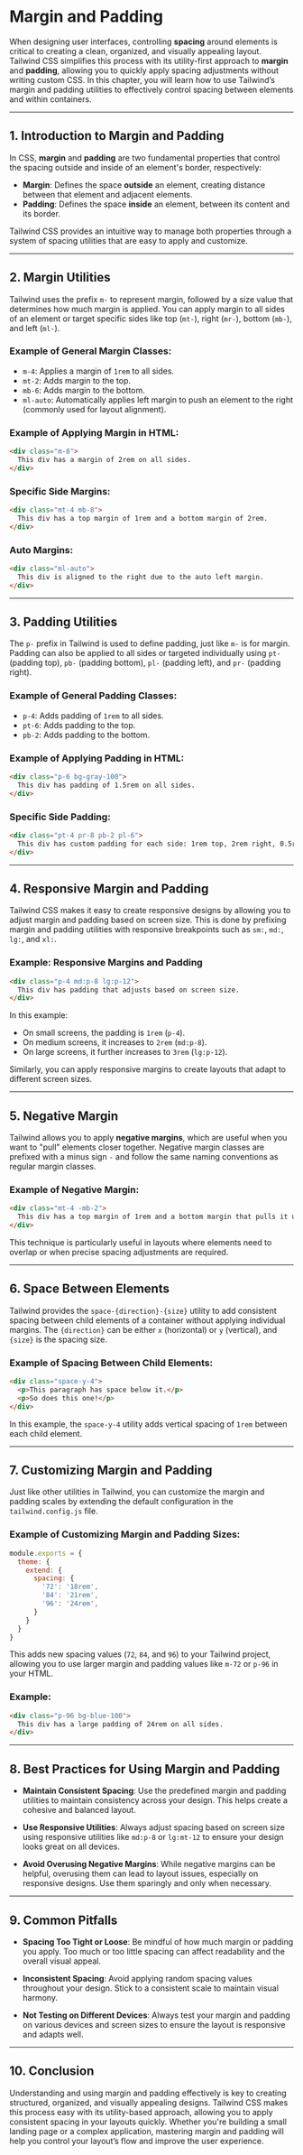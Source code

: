 # Margin and Padding

When designing user interfaces, controlling **spacing** around elements is critical to creating a clean, organized, and visually appealing layout. Tailwind CSS simplifies this process with its utility-first approach to **margin** and **padding**, allowing you to quickly apply spacing adjustments without writing custom CSS. In this chapter, you will learn how to use Tailwind’s margin and padding utilities to effectively control spacing between elements and within containers.

---

## 1. Introduction to Margin and Padding

In CSS, **margin** and **padding** are two fundamental properties that control the spacing outside and inside of an element's border, respectively:

- **Margin**: Defines the space **outside** an element, creating distance between that element and adjacent elements.
- **Padding**: Defines the space **inside** an element, between its content and its border.

Tailwind CSS provides an intuitive way to manage both properties through a system of spacing utilities that are easy to apply and customize.

---

## 2. Margin Utilities

Tailwind uses the prefix `m-` to represent margin, followed by a size value that determines how much margin is applied. You can apply margin to all sides of an element or target specific sides like top (`mt-`), right (`mr-`), bottom (`mb-`), and left (`ml-`).

### Example of General Margin Classes:
- `m-4`: Applies a margin of `1rem` to all sides.
- `mt-2`: Adds margin to the top.
- `mb-6`: Adds margin to the bottom.
- `ml-auto`: Automatically applies left margin to push an element to the right (commonly used for layout alignment).

### Example of Applying Margin in HTML:
```html
<div class="m-8">
  This div has a margin of 2rem on all sides.
</div>
```

### Specific Side Margins:
```html
<div class="mt-4 mb-8">
  This div has a top margin of 1rem and a bottom margin of 2rem.
</div>
```

### Auto Margins:
```html
<div class="ml-auto">
  This div is aligned to the right due to the auto left margin.
</div>
```

---

## 3. Padding Utilities

The `p-` prefix in Tailwind is used to define padding, just like `m-` is for margin. Padding can also be applied to all sides or targeted individually using `pt-` (padding top), `pb-` (padding bottom), `pl-` (padding left), and `pr-` (padding right).

### Example of General Padding Classes:
- `p-4`: Adds padding of `1rem` to all sides.
- `pt-6`: Adds padding to the top.
- `pb-2`: Adds padding to the bottom.

### Example of Applying Padding in HTML:
```html
<div class="p-6 bg-gray-100">
  This div has padding of 1.5rem on all sides.
</div>
```

### Specific Side Padding:
```html
<div class="pt-4 pr-8 pb-2 pl-6">
  This div has custom padding for each side: 1rem top, 2rem right, 0.5rem bottom, and 1.5rem left.
</div>
```

---

## 4. Responsive Margin and Padding

Tailwind CSS makes it easy to create responsive designs by allowing you to adjust margin and padding based on screen size. This is done by prefixing margin and padding utilities with responsive breakpoints such as `sm:`, `md:`, `lg:`, and `xl:`.

### Example: Responsive Margins and Padding
```html
<div class="p-4 md:p-8 lg:p-12">
  This div has padding that adjusts based on screen size.
</div>
```

In this example:
- On small screens, the padding is `1rem` (`p-4`).
- On medium screens, it increases to `2rem` (`md:p-8`).
- On large screens, it further increases to `3rem` (`lg:p-12`).

Similarly, you can apply responsive margins to create layouts that adapt to different screen sizes.

---

## 5. Negative Margin

Tailwind allows you to apply **negative margins**, which are useful when you want to "pull" elements closer together. Negative margin classes are prefixed with a minus sign `-` and follow the same naming conventions as regular margin classes.

### Example of Negative Margin:
```html
<div class="mt-4 -mb-2">
  This div has a top margin of 1rem and a bottom margin that pulls it up by 0.5rem.
</div>
```

This technique is particularly useful in layouts where elements need to overlap or when precise spacing adjustments are required.

---

## 6. Space Between Elements

Tailwind provides the `space-{direction}-{size}` utility to add consistent spacing between child elements of a container without applying individual margins. The `{direction}` can be either `x` (horizontal) or `y` (vertical), and `{size}` is the spacing size.

### Example of Spacing Between Child Elements:
```html
<div class="space-y-4">
  <p>This paragraph has space below it.</p>
  <p>So does this one!</p>
</div>
```

In this example, the `space-y-4` utility adds vertical spacing of `1rem` between each child element.

---

## 7. Customizing Margin and Padding

Just like other utilities in Tailwind, you can customize the margin and padding scales by extending the default configuration in the `tailwind.config.js` file.

### Example of Customizing Margin and Padding Sizes:
```js
module.exports = {
  theme: {
    extend: {
      spacing: {
        '72': '18rem',
        '84': '21rem',
        '96': '24rem',
      }
    }
  }
}
```

This adds new spacing values (`72`, `84`, and `96`) to your Tailwind project, allowing you to use larger margin and padding values like `m-72` or `p-96` in your HTML.

### Example:
```html
<div class="p-96 bg-blue-100">
  This div has a large padding of 24rem on all sides.
</div>
```

---

## 8. Best Practices for Using Margin and Padding

- **Maintain Consistent Spacing**: Use the predefined margin and padding utilities to maintain consistency across your design. This helps create a cohesive and balanced layout.
  
- **Use Responsive Utilities**: Always adjust spacing based on screen size using responsive utilities like `md:p-8` or `lg:mt-12` to ensure your design looks great on all devices.

- **Avoid Overusing Negative Margins**: While negative margins can be helpful, overusing them can lead to layout issues, especially on responsive designs. Use them sparingly and only when necessary.

---

## 9. Common Pitfalls

- **Spacing Too Tight or Loose**: Be mindful of how much margin or padding you apply. Too much or too little spacing can affect readability and the overall visual appeal.
  
- **Inconsistent Spacing**: Avoid applying random spacing values throughout your design. Stick to a consistent scale to maintain visual harmony.

- **Not Testing on Different Devices**: Always test your margin and padding on various devices and screen sizes to ensure the layout is responsive and adapts well.

---

## 10. Conclusion

Understanding and using margin and padding effectively is key to creating structured, organized, and visually appealing designs. Tailwind CSS makes this process easy with its utility-based approach, allowing you to apply consistent spacing in your layouts quickly. Whether you're building a small landing page or a complex application, mastering margin and padding will help you control your layout’s flow and improve the user experience.
